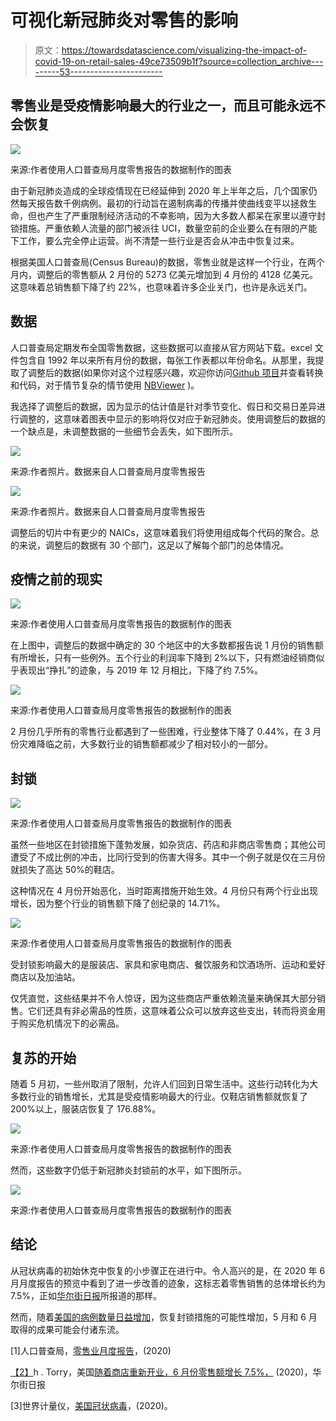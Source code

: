 # 可视化新冠肺炎对零售的影响

> 原文：<https://towardsdatascience.com/visualizing-the-impact-of-covid-19-on-retail-sales-49ce73509b1f?source=collection_archive---------53----------------------->

## 零售业是受疫情影响最大的行业之一，而且可能永远不会恢复

![](img/af652e02d8624c2b44c10ad40f074ae3.png)

来源:作者使用人口普查局月度零售报告的数据制作的图表

由于新冠肺炎造成的全球疫情现在已经延伸到 2020 年上半年之后，几个国家仍然每天报告数千例病例。最初的行动旨在遏制病毒的传播并使曲线变平以拯救生命，但也产生了严重限制经济活动的不幸影响，因为大多数人都呆在家里以遵守封锁措施。严重依赖人流量的部门被派往 UCI，数量空前的企业要么在有限的产能下工作，要么完全停止运营。尚不清楚一些行业是否会从冲击中恢复过来。

根据美国人口普查局(Census Bureau)的数据，零售业就是这样一个行业，在两个月内，调整后的零售额从 2 月份的 5273 亿美元增加到 4 月份的 4128 亿美元。这意味着总销售额下降了约 22%，也意味着许多企业关门，也许是永远关门。

## 数据

人口普查局定期发布全国零售数据，这些数据可以直接从官方网站下载。excel 文件包含自 1992 年以来所有月份的数据，每张工作表都以年份命名。从那里，我提取了调整后的数据(如果你对这个过程感兴趣，欢迎你访问[Github 项目](https://github.com/danifernandes-hub/Projects/blob/master/Visualizing%20the%20effect%20of%20COVID-19%20on%20retail/Project%20code/Visualizing%20the%20impact%20COVID-19%20had%20on%20retail.ipynb)并查看转换和代码，对于情节复杂的情节使用 [NBViewer](https://nbviewer.jupyter.org/github/danifernandes-hub/Projects/blob/1376a54a0eb29d215558a366f26939b4076bc871/Visualizing%20the%20effect%20of%20COVID-19%20on%20retail/Project%20code/Visualizing%20the%20impact%20COVID-19%20had%20on%20retail.ipynb) )。

我选择了调整后的数据，因为显示的估计值是针对季节变化、假日和交易日差异进行调整的，这意味着图表中显示的影响将仅对应于新冠肺炎。使用调整后的数据的一个缺点是，未调整数据的一些细节会丢失，如下图所示。

![](img/8f835706dbdc262be608d3fdd64d0780.png)

来源:作者照片。数据来自人口普查局月度零售报告

![](img/931786801cefce12d257716345edcc8d.png)

来源:作者照片。数据来自人口普查局月度零售报告

调整后的切片中有更少的 NAICs，这意味着我们将使用组成每个代码的聚合。总的来说，调整后的数据有 30 个部门，这足以了解每个部门的总体情况。

## 疫情之前的现实

![](img/b0d239cbdcbd9ff1c27b463cf4fd7dd9.png)

来源:作者使用人口普查局月度零售报告的数据制作的图表

在上图中，调整后的数据中确定的 30 个地区中的大多数都报告说 1 月份的销售额有所增长，只有一些例外。五个行业的利润率下降到 2%以下，只有燃油经销商似乎表现出“挣扎”的迹象，与 2019 年 12 月相比，下降了约 7.5%。

![](img/dab1c226d9a8032ae3bf9863bfd53e11.png)

来源:作者使用人口普查局月度零售报告的数据制作的图表

2 月份几乎所有的零售行业都遇到了一些困难，行业整体下降了 0.44%，在 3 月份灾难降临之前，大多数行业的销售额都减少了相对较小的一部分。

## 封锁

![](img/eb5b14bfc957f45f2711c974cb6e747c.png)

来源:作者使用人口普查局月度零售报告的数据制作的图表

虽然一些地区在封锁措施下蓬勃发展，如杂货店、药店和非商店零售商；其他公司遭受了不成比例的冲击，比同行受到的伤害大得多。其中一个例子就是仅在三月份就损失了高达 50%的鞋店。

这种情况在 4 月份开始恶化，当时距离措施开始生效。4 月份只有两个行业出现增长，因为整个行业的销售额下降了创纪录的 14.71%。

![](img/51419bf2a29cfa7229892db1331ac35d.png)

来源:作者使用人口普查局月度零售报告的数据制作的图表

受封锁影响最大的是服装店、家具和家电商店、餐饮服务和饮酒场所、运动和爱好商店以及加油站。

仅凭直觉，这些结果并不令人惊讶，因为这些商店严重依赖流量来确保其大部分销售。它们还具有非必需品的性质，这意味着公众可以放弃这些支出，转而将资金用于购买危机情况下的必需品。

## 复苏的开始

随着 5 月初，一些州取消了限制，允许人们回到日常生活中。这些行动转化为大多数行业的销售增长，尤其是受疫情影响最大的行业。仅鞋店销售额就恢复了 200%以上，服装店恢复了 176.88%。

![](img/3fab15b531da01f11b1e7d5103b9fbb8.png)

来源:作者使用人口普查局月度零售报告的数据制作的图表

然而，这些数字仍低于新冠肺炎封锁前的水平，如下图所示。

![](img/66f92497a797420dd2e93a6c8f83066b.png)

来源:作者使用人口普查局月度零售报告的数据制作的图表

## 结论

从冠状病毒的初始休克中恢复的小步骤正在进行中。令人高兴的是，在 2020 年 6 月月度报告的预览中看到了进一步改善的迹象，这标志着零售销售的总体增长约为 7.5%，正如[华尔街日报](https://www.wsj.com/articles/us-retail-sales-report-data-june-2020-11594846181)所报道的那样。

然而，随着[美国的病例数量日益增加](https://www.worldometers.info/coronavirus/country/us/)，恢复封锁措施的可能性增加，5 月和 6 月取得的成果可能会付诸东流。

[1]人口普查局，[零售业月度报告](https://www.census.gov/retail/index.html)，(2020)

[【2】](https://www.wsj.com/articles/us-retail-sales-report-data-june-2020-11594846181)h . Torry，美国[随着商店重新开业，6 月份零售额增长 7.5%，](https://www.wsj.com/articles/us-retail-sales-report-data-june-2020-11594846181) (2020)，华尔街日报

[3]世界计量仪，[美国冠状病毒](https://covid19.healthdata.org/united-states-of-america)，(2020)。